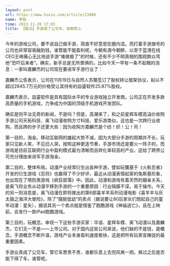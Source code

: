 ```yaml
---
layout: post
url: https://www.huxiu.com/article/23408
name: 李拓
time: 2013-11-20 17:03
title: 【娱见】手游成了公交车，谁都想上
---
```

今年的游戏公司，要不说自己做手游，简直不好意思在圈内混。而打着手游旗号的公司也非常容易融到钱，谁管能不能盈利呢，今朝有酒今朝醉，以至于蓝港在线CEO王峰痛心无比地说手游“难做极了”的时候，还有不少不明真相的围观群众骂他“恐吓后来者”。确实，新手总是无所畏惧的，比如今天一早有一条不起眼的消息：一家叫嘉麟杰的公司现在要进军手游行业了：

嘉麟杰公告表示，公司在11月19日与自然人苏龑签订了股权转让框架协议，拟以不超过2845.7万元的价格受让其持有的皿鎏软件25.87%股权。

嘉麟杰表示，皿鎏软件是具有国际水平的专业游戏独立开发商。公司正在开发多款高质量的手机游戏，力争成为中国的顶级手机游戏开发团队。

确实是则平淡无奇的新闻，不是吗？但是，高潮来了，和之前星辉车模高溢价收购手游公司天拓科技、奥飞动漫收购方寸科技、爱乐游类似，这也是一次跨行业收购，而且跨的步子还更大些：因为收购方嘉麟杰是个纺！织！公！司！

第一目的，淘金。移动互联网的雄起大势不减，因为大部分手游的周期并不长，玩家只见新人笑，不见旧人哭，按照这种更迭节奏，手游市场还是要火一阵子的，而游戏是目前互联网行业中盈利模式最为清晰而且转化率较高的产业。这给了跨界公司充分理由来进军手游淘金。

第二目的，整体布局。动漫产业经常衍生出各种手游，譬如玩蟹基于《火影忍者》开发的衍生游戏《忍将》也赢得了不少好评，最近从动漫表情起家的兔斯基形象，也出现在了塔防类游戏《疯狂部落》中。因此，动漫和游戏有着天然的姻亲关系，是奥飞将业务从动漫平移到手游的一个重要原因：行业隔膜不深，易于操作。今天的另一则消息是，奥飞动漫在即将推出的第6部喜羊羊系列动漫电影《喜羊羊与灰太狼之海洋大冒险》，除了“摆脱低幼”的卖点（据说要让80后家长们想起自己的童年动漫：星矢），据说其另一个卖点就是借鉴了跑酷游戏《神庙逃亡》，且在上映前，会发行一款iPad跑酷游戏。

第三目的，玩概念。审视一下这些手游买家：华谊、星辉车模、奥飞动漫以及嘉麟杰，它们无一不是——上市公司。对于国内这些公司来说，他们缺的不是钱，是概念。手游概念不断升温，游戏产业本身盈利速度极快，这是把所有玩家变赌徒的最重要因素。

手游业真成了公交车，管它车票贵不贵，谁都乐意上去兜风爽一把。爽过之后是否能下得了车，谁管呢。

